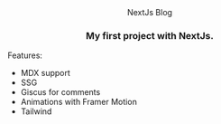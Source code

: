 <div align="center">
    NextJs Blog
</div>
<div align="center">
    <h3>My first project with NextJs.</h3>
</div>

Features:
- MDX support
- SSG
- Giscus for comments
- Animations with Framer Motion
- Tailwind